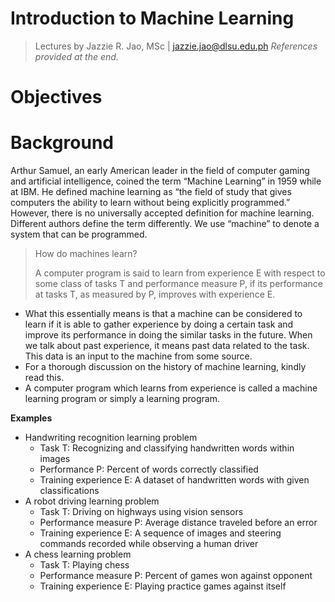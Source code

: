 # Introduction to Machine Learning

> Lectures by Jazzie R. Jao, MSc | jazzie.jao@dlsu.edu.ph 
> *References provided at the end.*
# Objectives



# Background

Arthur Samuel, an early American leader in the field of computer gaming and artificial intelligence, coined the term “Machine Learning” in 1959 while at IBM. He defined machine learning as “the field of study that gives computers the ability to learn without being explicitly programmed.” However, there is no universally accepted definition for machine learning. Different authors define the term differently. We use “machine” to denote a system that can be programmed.

> How do machines learn?
> 
> A computer program is said to learn from experience E with respect to some class of tasks T and performance measure P, if its performance at tasks T, as measured by P, improves with experience E.

- What this essentially means is that a machine can be considered to learn if it is able to gather experience by doing a certain task and improve its performance in doing the similar tasks in the future. When we talk about past experience, it means past data related to the task. This data is an input to the machine from some source.
- For a thorough discussion on the history of machine learning, kindly read this.
- A computer program which learns from experience is called a machine learning program or simply a learning program.

**Examples**

- Handwriting recognition learning problem
    - Task T: Recognizing and classifying handwritten words within images
    - Performance P: Percent of words correctly classified
    - Training experience E: A dataset of handwritten words with given classifications
- A robot driving learning problem
    - Task T: Driving on highways using vision sensors
    - Performance measure P: Average distance traveled before an error
    - Training experience E: A sequence of images and steering commands recorded while observing a human driver
- A chess learning problem
    - Task T: Playing chess
    - Performance measure P: Percent of games won against opponent
    - Training experience E: Playing practice games against itself